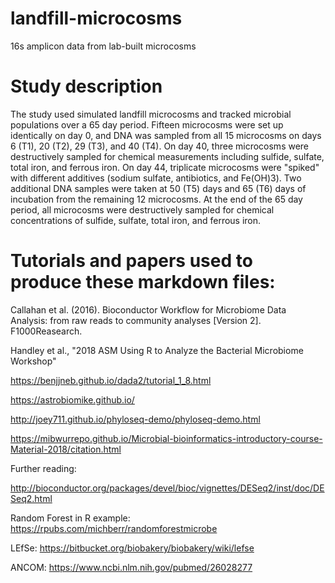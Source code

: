 # landfill-microcosms
16s amplicon data from lab-built microcosms 

# Study description

The study used simulated landfill microcosms and tracked microbial populations over a 65 day period. Fifteen microcosms were set up identically on day 0, and DNA was sampled from all 15 microcosms on days 6 (T1), 20 (T2), 29 (T3), and 40 (T4). On day 40, three microcosms were destructively sampled for chemical measurements including sulfide, sulfate, total iron, and ferrous iron. On day 44, triplicate microcosms were "spiked" with different additives (sodium sulfate, antibiotics, and Fe(OH)3). Two additional DNA samples were taken at 50 (T5) days and 65 (T6) days of incubation from the remaining 12 microcosms. At the end of the 65 day period, all microcosms were destructively sampled for chemical concentrations of sulfide, sulfate, total iron, and ferrous iron. 



# Tutorials and papers used to produce these markdown files: 

Callahan et al. (2016). Bioconductor Workflow for Microbiome Data Analysis: from raw reads to community analyses [Version 2]. F1000Reasearch. 

Handley et al., "2018 ASM Using R to Analyze the Bacterial Microbiome Workshop"

https://benjjneb.github.io/dada2/tutorial_1_8.html

https://astrobiomike.github.io/

http://joey711.github.io/phyloseq-demo/phyloseq-demo.html

https://mibwurrepo.github.io/Microbial-bioinformatics-introductory-course-Material-2018/citation.html


Further reading: 

http://bioconductor.org/packages/devel/bioc/vignettes/DESeq2/inst/doc/DESeq2.html

Random Forest in R example: https://rpubs.com/michberr/randomforestmicrobe

LEfSe: https://bitbucket.org/biobakery/biobakery/wiki/lefse

ANCOM: https://www.ncbi.nlm.nih.gov/pubmed/26028277

